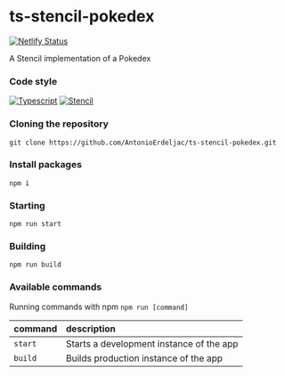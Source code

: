# ts-stencil-pokedex
[![Netlify Status](https://api.netlify.com/api/v1/badges/a9ee2935-3d5a-4609-9ae7-f16367d98f49/deploy-status)](https://condescending-sinoussi-e266e3.netlify.app/)

A Stencil implementation of a Pokedex

### Code style
[![Typescript](https://img.shields.io/badge/Typescript-white?logo=typescript&style=flat)](https://www.typescriptlang.org/)
[![Stencil](https://img.shields.io/badge/Stencil-blue?logo=stencil&style=flat)](https://stenciljs.com/)

### Cloning the repository

```shell
git clone https://github.com/AntonioErdeljac/ts-stencil-pokedex.git
```

### Install packages

```shell
npm i
```

### Starting

```shell
npm run start
```

### Building

```shell
npm run build
```


### Available commands

Running commands with npm `npm run [command]`

| command            | description                                                                                                 |
| :----------------- | :---------------------------------------------------------------------------------------------------------- |
| `start`            | Starts a development instance of the app                                                                    |
| `build`            | Builds production instance of the app                                                                       |

